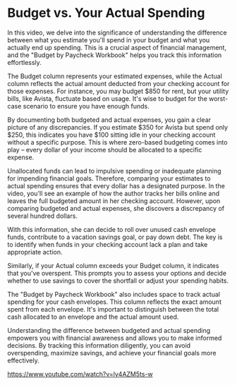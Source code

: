 # Budget vs. Your Actual Spending

In this video, we delve into the significance of understanding the difference between what you estimate you'll spend in your budget and what you actually end up spending. This is a crucial aspect of financial management, and the "Budget by Paycheck Workbook" helps you track this information effortlessly.

The Budget column represents your estimated expenses, while the Actual column reflects the actual amount deducted from your checking account for those expenses. For instance, you may budget $850 for rent, but your utility bills, like Avista, fluctuate based on usage. It's wise to budget for the worst-case scenario to ensure you have enough funds.

By documenting both budgeted and actual expenses, you gain a clear picture of any discrepancies. If you estimate $350 for Avista but spend only $250, this indicates you have $100 sitting idle in your checking account without a specific purpose. This is where zero-based budgeting comes into play – every dollar of your income should be allocated to a specific expense.

Unallocated funds can lead to impulsive spending or inadequate planning for impending financial goals. Therefore, comparing your estimates to actual spending ensures that every dollar has a designated purpose. In the video, you'll see an example of how the author tracks her bills online and leaves the full budgeted amount in her checking account. However, upon comparing budgeted and actual expenses, she discovers a discrepancy of several hundred dollars.

With this information, she can decide to roll over unused cash envelope funds, contribute to a vacation savings goal, or pay down debt. The key is to identify when funds in your checking account lack a plan and take appropriate action.

Similarly, if your Actual column exceeds your Budget column, it indicates that you've overspent. This prompts you to assess your options and decide whether to use savings to cover the shortfall or adjust your spending habits.

The "Budget by Paycheck Workbook" also includes space to track actual spending for your cash envelopes. This column reflects the exact amount spent from each envelope. It's important to distinguish between the total cash allocated to an envelope and the actual amount used.

Understanding the difference between budgeted and actual spending empowers you with financial awareness and allows you to make informed decisions. By tracking this information diligently, you can avoid overspending, maximize savings, and achieve your financial goals more effectively.

https://www.youtube.com/watch?v=ly4AZM5ts-w